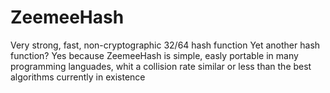 # ZeemeeHash
Very strong, fast, non-cryptographic 32/64 hash function
Yet another hash function?
Yes because ZeemeeHash is simple, easly portable in many programming languades, whit a collision rate similar or less than the best algorithms currently in existence
